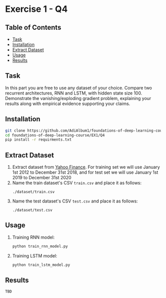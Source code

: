 # Exercise 1 - Q4

## Table of Contents

- [Task](#task)
- [Installation](#installation)
- [Extract Dataset](#extract_dataset)
- [Usage](#usage)
- [Results](#results)

## Task

In this part you are free to use any dataset of your choice. Compare two recurrent architectures,
RNN and LSTM, with hidden state size 100. Demonstrate the vanishing/exploding gradient
problem, explaining your results along with empirical evidence supporting your claims.

## Installation
```sh
git clone https://github.com/AdiAlbum1/foundations-of-deep-learning-course/
cd foundations-of-deep-learning-course/EX1/Q4
pip install -r requirments.txt
```

## Extract Dataset

1. Extract dataset from [Yahoo Finance](https://finance.yahoo.com/quote/AAPL/history?p=AAPL&.tsrc=fin-srch). For training set we will use January 1st 2012 to December 31st 2018, and for test set we will use January 1st 2019 to December 31st 2020
2. Name the train dataset's CSV ```train.csv``` and place it as follows:
    ```
    ./dataset/train.csv
    ```
3. Name the test dataset's CSV ```test.csv``` and place it as follows:
    ```
    ./dataset/test.csv
    ```


## Usage
1. Training RNN model:
    ```sh
    python train_rnn_model.py
    ```
2. Training LSTM model:
    ```sh
    python train_lstm_model.py
    ```

## Results
```
TBD
```